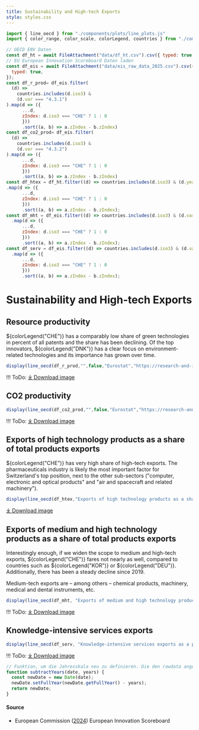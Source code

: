 ```yaml
---
title: Sustainability and High-tech Exports
style: styles.css
---
```


```js
import { line_oecd } from "./components/plots/line_plots.js"
import { color_range, color_scale, colorLegend, countries } from "./components/utils/colors.js"

// OECD ENV Daten
const df_ht = await FileAttachment("data/df_ht.csv").csv({ typed: true });
// EU European Innovation Scoreboard Daten laden
const df_eis = await FileAttachment("data/eis_raw_data_2025.csv").csv({
  typed: true,
});
const df_r_prod= df_eis.filter(
  (d) =>
    countries.includes(d.iso3) &
    (d.var === "4.3.1")
).map(d => ({
      ...d,
      zIndex: d.iso3 === "CHE" ? 1 : 0
      }))
      .sort((a, b) => a.zIndex - b.zIndex)
const df_co2_prod= df_eis.filter(
  (d) =>
    countries.includes(d.iso3) &
    (d.var === "4.3.2")
).map(d => ({
      ...d,
      zIndex: d.iso3 === "CHE" ? 1 : 0
      }))
      .sort((a, b) => a.zIndex - b.zIndex)
const df_htex = df_ht.filter((d) => countries.includes(d.iso3) & (d.year_date > new Date("2016-01-01")))
.map(d => ({
      ...d,
      zIndex: d.iso3 === "CHE" ? 1 : 0
      }))
      .sort((a, b) => a.zIndex - b.zIndex);
const df_mht = df_eis.filter((d) => countries.includes(d.iso3) & (d.var === "4.2.1"))
  .map(d => ({
      ...d,
      zIndex: d.iso3 === "CHE" ? 1 : 0
      }))
      .sort((a, b) => a.zIndex - b.zIndex);
const df_serv = df_eis.filter((d) => countries.includes(d.iso3) & (d.var === "4.2.2"))
  .map(d => ({
      ...d,
      zIndex: d.iso3 === "CHE" ? 1 : 0
      }))
      .sort((a, b) => a.zIndex - b.zIndex);


```
# Sustainability and High-tech Exports
## Resource productivity

${colorLegend("CHE")} has a comparably low share of green technologies in percent of all patents and the share has been declining. Of the top innovators, ${colorLegend("DNK")} has a clear focus on environment-related technologies and its importance has grown over time.

```js
display(line_oecd(df_r_prod,"",false,"Eurostat","https://research-and-innovation.ec.europa.eu/statistics/performance-indicators/european-innovation-scoreboard_en", 1, false, true))
```
!!! ToDo: <a href="./images/green-technology-patents-live.png" download="green-technology-patents.png">⤓ Download image</a>

## CO2 productivity


```js
display(line_oecd(df_co2_prod,"",false,"Eurostat","https://research-and-innovation.ec.europa.eu/statistics/performance-indicators/european-innovation-scoreboard_en", 1, false, true))
```
!!! ToDo: <a href="./images/green-technology-patents-live.png" download="green-technology-patents.png">⤓ Download image</a>

## Exports of high technology products as a share of total products exports

${colorLegend("CHE")} has very high share of high-tech exports. The pharmaceuticals industry is likely the most important factor for Switzerland's top position, next to the other sub-sectors ("computer, electronic and optical products" and "air and spacecraft and related machinery").

```js
display(line_oecd(df_htex,"Exports of high technology products as a share of total products exports",false,"European Commission","https://data.europa.eu/data/datasets/vfajyjoirq3icsstf1zw?locale=en", 1, false, true))
```
<a href="./images/hightech-exports-live.png" download="hightech-exports.png">⤓ Download image</a>


## Exports of medium and high technology products as a share of total products exports

Interestingly enough, if we widen the scope to medium and high-tech exports, ${colorLegend("CHE")} fares not nearly as well, compared to countries such as ${colorLegend("KOR")} or ${colorLegend("DEU")}. Additionally, there has been a steady decline since 2019.

Medium-tech exports are – among others – chemical products, machinery, medical and dental instruments, etc.

```js
display(line_oecd(df_mht, "Exports of medium and high technology products as a share of total products exports", false, "European Commission","https://research-and-innovation.ec.europa.eu/statistics/performance-indicators/european-innovation-scoreboard_en", 1, false, true))
```

!!! ToDo: <a href="./images/medium-hightech-exports-live.png" download="medium-hightech-exports.png">⤓ Download image</a>

## Knowledge-intensive services exports

```js
display(line_oecd(df_serv, "Knowledge-intensive services exports as a percentage of total services exports", false, "European Commission","https://research-and-innovation.ec.europa.eu/statistics/performance-indicators/european-innovation-scoreboard_en", 1, false, true))
```

!!! ToDo: <a href="./images/medium-hightech-exports-live.png" download="medium-hightech-exports.png">⤓ Download image</a>


```js
// Funktion, um die Jahresskala neu zu definieren. Die den rawdata angegebenen Daten des EIS beziehen sich auf das Jahr des SII nicht auf das letzte Jahr der Erhebung.
function subtractYears(date, years) {
  const newDate = new Date(date);
  newDate.setFullYear(newDate.getFullYear() - years);
  return newDate;
}
```

#### Source
- European Commission ([2024](https://research-and-innovation.ec.europa.eu/statistics/performance-indicators/european-innovation-scoreboard_en)) European Innovation Scoreboard
